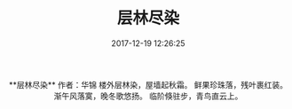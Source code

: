 ﻿---
title: 层林尽染
date: 2017-12-19 12:26:25
category: ["诗词"]
tags: ["诗词"]
---
<center>
**层林尽染**
作者：华锦
<!--more-->
楼外层林染，屋墙起秋霜。
鲜果珍珠落，残叶裹红装。
渐午风落寞，晚冬歌悠扬。
临阶倏驻步，青鸟直云上。
</center>
